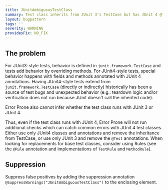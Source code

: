 ```yaml
---
title: JUnitAmbiguousTestClass
summary: Test class inherits from JUnit 3's TestCase but has JUnit 4 @Test annotations.
layout: bugpattern
tags: ''
severity: WARNING
providesFix: NO_FIX
---
```


<!--
*** AUTO-GENERATED, DO NOT MODIFY ***
To make changes, edit the @BugPattern annotation or the explanation in docs/bugpattern.
-->

## The problem
For JUnit3-style tests, behavior is defined in `junit.framework.TestCase` and
tests add behavior by overriding methods. For JUnit4-style tests, special
behavior happens with fields and methods annotated with JUnit 4 annotations.
Having JUnit4-style tests extend from `junit.framework.TestCase` (directly or
indirectly) historically has been a source of test bugs and unexpected behavior
(e.g.: teardown logic and/or verification does not run because JUnit doesn't
call the inherited code).

Error Prone also cannot infer whether the test class runs with JUnit 3 or JUnit
4.

Thus, even if the test class runs with JUnit 4, Error Prone will not run
additional checks which can catch common errors with JUnit 4 test classes.
Either use only JUnit4 classes and annotations and remove the inheritance from
TestCase, or use only JUnit 3 and remove the `@Test` annotations. When looking
for replacements for base test classes, consider using Rules (see the `@Rule`
annotation and implementations of `TestRule` and `MethodRule`).

## Suppression
Suppress false positives by adding the suppression annotation `@SuppressWarnings("JUnitAmbiguousTestClass")` to the enclosing element.
